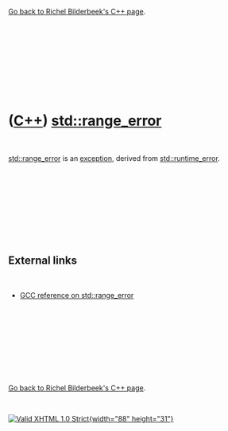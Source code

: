 

[Go back to Richel Bilderbeek's C++ page](Cpp.htm).

 

 

 

 

 

([C++](Cpp.htm)) [std::range\_error](CppRange_error.htm)
========================================================

 

[std::range\_error](CppRange_error.htm) is an
[exception](CppException.htm), derived from
[std::runtime\_error](CppRuntime_error.htm).

 

 

 

 

 

External links
--------------

 

-   [GCC reference on
    std::range\_error](http://gcc.gnu.org/onlinedocs/libstdc++/libstdc++-html-USERS-3.4/classstd_1_1range__error.html)

 

 

 

 

 

[Go back to Richel Bilderbeek's C++ page](Cpp.htm).



 

[![Valid XHTML 1.0 Strict](valid-xhtml10.png){width="88"
height="31"}](http://validator.w3.org/check?uri=referer)
